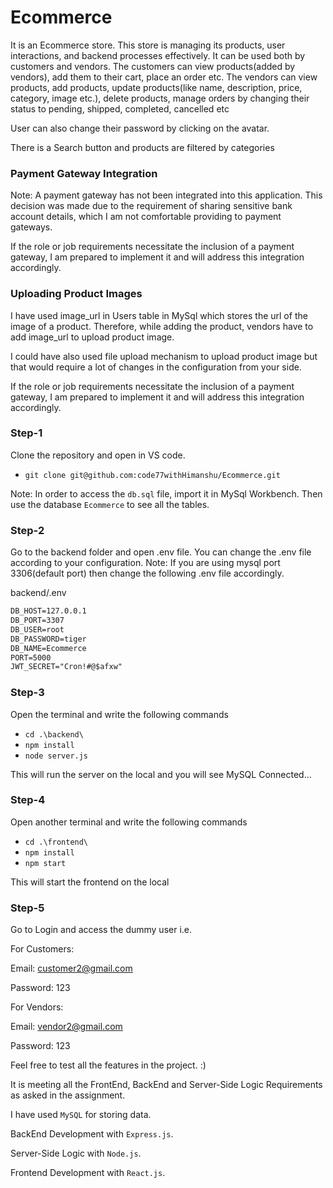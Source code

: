 # Ecommerce
It is an Ecommerce store. This store is managing its products, user interactions, and backend processes effectively. 
It can be used both by customers and vendors. 
The customers can view products(added by vendors), add them to their cart, place an order etc.
The vendors can view products, add products, update products(like name, description, price, category, image etc.), delete products, manage orders by changing their status to pending, shipped, completed, cancelled etc

User can also change their password by clicking on the avatar.

There is a Search button and products are filtered by categories


### Payment Gateway Integration
Note: A payment gateway has not been integrated into this application. This decision was made due to the requirement of sharing sensitive bank account details, which I am not comfortable providing to payment gateways.

If the role or job requirements necessitate the inclusion of a payment gateway, I am prepared to implement it and will address this integration accordingly.


### Uploading Product Images
I have used image_url in Users table in MySql which stores the url of the image of a product. Therefore, while adding the product, vendors have to add image_url to upload product image. 

I could have also used file upload mechanism to upload product image but that would require a lot of changes in the configuration from your side. 

If the role or job requirements necessitate the inclusion of a payment gateway, I am prepared to implement it and will address this integration accordingly.

### Step-1
Clone the repository and open in VS code.
 - `git clone git@github.com:code77withHimanshu/Ecommerce.git`

Note: In order to access the `db.sql` file, import it in MySql Workbench. Then use the database `Ecommerce` to see all the tables.

### Step-2
Go to the backend folder and open .env file.
You can change the .env file according to your configuration.
Note: If you are using mysql port 3306(default port) then change the following .env file accordingly.

backend/.env
```markdown
DB_HOST=127.0.0.1
DB_PORT=3307
DB_USER=root
DB_PASSWORD=tiger
DB_NAME=Ecommerce
PORT=5000
JWT_SECRET="Cron!#@$afxw"
```


### Step-3
Open the terminal and write the following commands

- `cd .\backend\`
- `npm install`
- `node server.js`

This will run the server on the local and you will see MySQL Connected...


### Step-4
Open another terminal and write the following commands

- `cd .\frontend\`
- `npm install`
- `npm start`

This will start the frontend on the local



### Step-5
Go to Login and access the dummy user i.e.

For Customers:

Email: customer2@gmail.com

Password: 123


For Vendors:

Email: vendor2@gmail.com

Password: 123


Feel free to test all the features in the project. :)



It is meeting all the FrontEnd, BackEnd and Server-Side Logic Requirements as asked in the assignment. 


I have used `MySQL` for storing data. 

BackEnd Development with `Express.js`. 

Server-Side Logic with `Node.js`.

Frontend Development with `React.js`.

